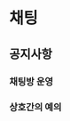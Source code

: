 # 채팅

## 공지사항

### 채팅방 운영


### 상호간의 예의


<!--stackedit_data:
eyJoaXN0b3J5IjpbNjg0MzQwMjMwLDczMjc4MTEzMl19
-->